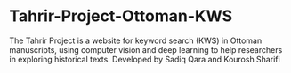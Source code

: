 # Tahrir-Project-Ottoman-KWS
The Tahrir Project is a website for keyword search (KWS) in Ottoman manuscripts, using computer vision and deep learning to help researchers in exploring historical texts. Developed by Sadiq Qara and Kourosh Sharifi

